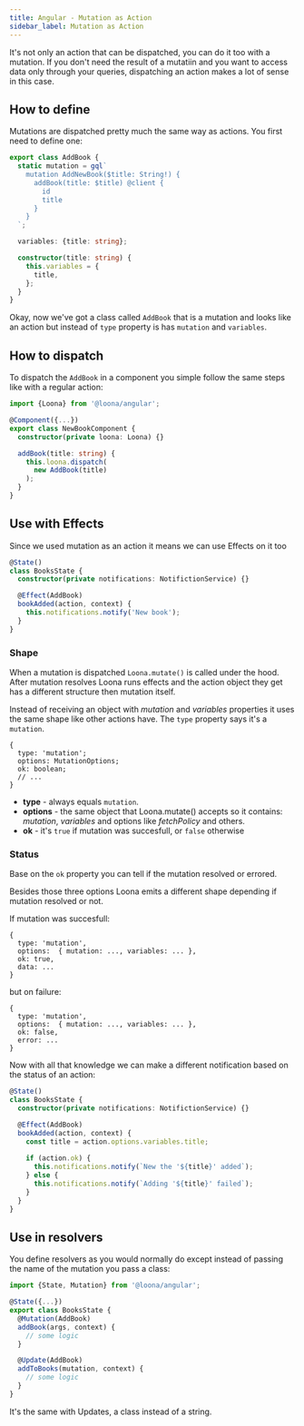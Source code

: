 ```yaml
---
title: Angular - Mutation as Action
sidebar_label: Mutation as Action
---
```


It's not only an action that can be dispatched, you can do it too with a mutation. If you don't need the result of a mutatiin and you want to access data only through your queries, dispatching an action makes a lot of sense in this case.

## How to define

Mutations are dispatched pretty much the same way as actions. You first need to define one:

```typescript
export class AddBook {
  static mutation = gql`
    mutation AddNewBook($title: String!) {
      addBook(title: $title) @client {
        id
        title
      }
    }
  `;

  variables: {title: string};

  constructor(title: string) {
    this.variables = {
      title,
    };
  }
}
```

Okay, now we've got a class called `AddBook` that is a mutation and looks like an action but instead of `type` property is has `mutation` and `variables`.

## How to dispatch

To dispatch the `AddBook` in a component you simple follow the same steps like with a regular action:

```typescript
import {Loona} from '@loona/angular';

@Component({...})
export class NewBookComponent {
  constructor(private loona: Loona) {}

  addBook(title: string) {
    this.loona.dispatch(
      new AddBook(title)
    );
  }
}
```

## Use with Effects

Since we used mutation as an action it means we can use Effects on it too

```typescript
@State()
class BooksState {
  constructor(private notifications: NotifictionService) {}

  @Effect(AddBook)
  bookAdded(action, context) {
    this.notifications.notify('New book');
  }
}
```

### Shape

When a mutation is dispatched `Loona.mutate()` is called under the hood. After mutation resolves Loona runs effects and the action object they get has a different structure then mutation itself.

Instead of receiving an object with _mutation_ and _variables_ properties it uses the same shape like other actions have. The `type` property says it's a `mutation`.

```
{
  type: 'mutation';
  options: MutationOptions;
  ok: boolean;
  // ...
}
```

- **type** - always equals `mutation`.
- **options** - the same object that Loona.mutate() accepts so it contains: _mutation_, _variables_ and options like _fetchPolicy_ and others.
- **ok** - it's `true` if mutation was succesfull, or `false` otherwise

### Status

Base on the `ok` property you can tell if the mutation resolved or errored.

Besides those three options Loona emits a different shape depending if mutation resolved or not.

If mutation was succesfull:

```
{
  type: 'mutation',
  options:  { mutation: ..., variables: ... },
  ok: true,
  data: ...
}
```

but on failure:

```
{
  type: 'mutation',
  options:  { mutation: ..., variables: ... },
  ok: false,
  error: ...
}
```

Now with all that knowledge we can make a different notification based on the status of an action:

```typescript
@State()
class BooksState {
  constructor(private notifications: NotifictionService) {}

  @Effect(AddBook)
  bookAdded(action, context) {
    const title = action.options.variables.title;
    
    if (action.ok) {
      this.notifications.notify(`New the '${title}' added`);
    } else {
      this.notifications.notify(`Adding '${title}' failed`);
    }
  }
}
```

## Use in resolvers

You define resolvers as you would normally do except instead of passing the name of the mutation you pass a class:

```typescript
import {State, Mutation} from '@loona/angular';

@State({...})
export class BooksState {
  @Mutation(AddBook)
  addBook(args, context) {
    // some logic
  }

  @Update(AddBook)
  addToBooks(mutation, context) {
    // some logic
  }
}
```

It's the same with Updates, a class instead of a string.

